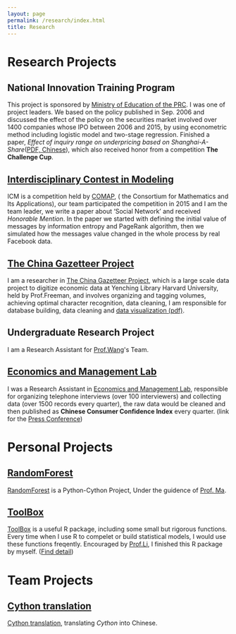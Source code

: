 ```yaml
---
layout: page
permalink: /research/index.html
title: Research
---
```

# Research Projects

## National Innovation Training Program
This project is sponsored by [Ministry of Education of the PRC]. I was one  of project leaders. We based on the policy published in Sep. 2006 and discussed the effect of the policy on the securities market involved over 1400 companies whose IPO between 2006 and 2015, by using econometric method including logistic model and two-stage regression. Finished a paper, *Effect of inquiry range on underpricing based on Shanghai-A-Share*([PDF, Chinese]), which also received honor from a competition **The Challenge Cup**.

## [Interdisciplinary Contest in Modeling]
ICM is a competition held by [COMAP], ( the Consortium for Mathematics and Its Applications), our team participated the competition in 2015 and I am the team leader, we write a paper about ‘Social Network’ and received *Honorable Mention*. In the paper we started with defining the initial value of messages by information entropy and PageRank algorithm, then we simulated how the messages value changed in the whole process by real Facebook data.

## [The China Gazetteer Project]
I am a researcher in [The China Gazetteer Project], which is a large scale data project to digitize economic data at Yenching Library Harvard University, held by Prof.Freeman, and involves organizing and tagging volumes, achieving optimal character recognition, data cleaning, I am responsible for database building, data cleaning and [data visualization (pdf)].

## Undergraduate Research Project
I am a Research Assistant for [Prof.Wang]'s Team.

## [Economics and Management Lab]
I was a Research Assistant in [Economics and Management Lab], responsible for organizing telephone interviews (over 100 interviewers) and collecting data (over 1500 records every quarter), the raw data would be cleaned and then published as **Chinese Consumer Confidence Index** every quarter. (link for the [Press Conference])

# Personal Projects

## [RandomForest]
[RandomForest] is a Python-Cython Project, Under the guidence of [Prof. Ma].

## [ToolBox]
[ToolBox] is a useful R package, including some small but rigorous functions. Every time when I use R to compelet or build statistical models, I would use these functions freqently. Encouraged by [Prof.Li], I finished this R package by myself. ([Find detail])

# Team Projects

## [Cython translation]
[Cython translation], translating *Cython* into Chinese.




[ToolBox]: https://github.com/JayfongL
[RandomForest]: https://github.com/JayfongL
[find detail]: http://Jiafengliu.me/reserch/paperRequest.txt
[Cython translation]: https://github.com/JayfongL


[PDF, Chinese]: http://Jiafengliu.me/reserch/paperRequest.txt
[data visualization (pdf)]: http://jiafengliu.me/research/2016-railways.pdf


[Prof. Ma]: http://sam.cufe.edu.cn/english/faculty/majingyi.html
[Prof.Wang]: http://sam.cufe.edu.cn/english/faculty/wanghuijuan.html
[Prof.Li]: https://feng.li


[The China Gazetteer Project]: http://www.chinagazetteer.com
[Ministry of Education of the PRC]: http://www.moe.gov.cn/
[Interdisciplinary Contest in Modeling]: http://www.comap.com/
[COMAP]: http://www.comap.com/
[Press Conference]: http://sam.cufe.edu.cn/xyxw/96348.html

[Economics and Management Lab]: http://etsc.cufe.edu.cn/


[Ministry of Education of the PRC]: http://www.moe.gov.cn/
[The China Gazetteer Project]: https://www.chinagazetteer.com
[Interdisciplinary Contest in Modeling]: https://www.comap.com/


